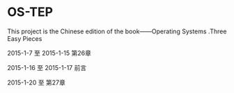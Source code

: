 # OS-TEP
This project is the Chinese edition of the book——Operating Systems .Three Easy Pieces

2015-1-7 至 2015-1-15 第26章

2015-1-16 至 2015-1-17 前言

2015-1-20 至     第27章

